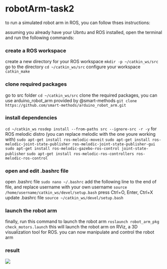 # robotArm-task2

to run a simulated robot arm in ROS, you can follow thses instructions:


assuming you already have your Ubntu and ROS installed, open the terminal and run the following commands:


### create a ROS workspace
create a new directory for your ROS workspace
``` mkdir -p ~/catkin_ws/src ```
go to the directory 
``` cd ~/catkin_ws/src ```
configure your workspace
``` catkin_make ```

### clone required packages
go to src folder
``` cd ~/catkin_ws/src ```
clone the required packages, you can use arduino_robot_arm provided by @smart-methods
``` git clone https://github.com/smart-methods/arduino_robot_arm.git ```

### install dependencies
``` cd ~/catkin_ws ```
``` rosdep install --from-paths src --ignore-src -r -y ```
for ROS melodic distro (you can replace melodic with the one youre working with)
``` sudo apt-get install ros-melodic-moveit ```
``` sudo apt-get install ros-melodic-joint-state-publisher ros-melodic-joint-state-publisher-gui ```
``` sudo apt-get install ros-melodic-gazebo-ros-control joint-state-publisher ```
``` sudo apt-get install ros-melodic-ros-controllers ros-melodic-ros-control ```

### open and edit .bashrc file
open .bashrc file
``` sudo nano ~/.bashrc ```
add the following line to the end of file, and replace username with your own username
``` source /home/username/catkin_ws/devel/setup.bash ```
press Ctrl+O, Enter, Ctrl+X
update .bashrc file
``` source ~/catkin_ws/devel/setup.bash ```

### launch the robot arm
finally, run this command to launch the robot arm 
``` roslaunch robot_arm_pkg check_motors.launch ```
this will launch the robot arm on RViz, a 3D visualization tool for ROS.
you can now manipulate and control the robot arm 

### result
![](Screenshot.png)




